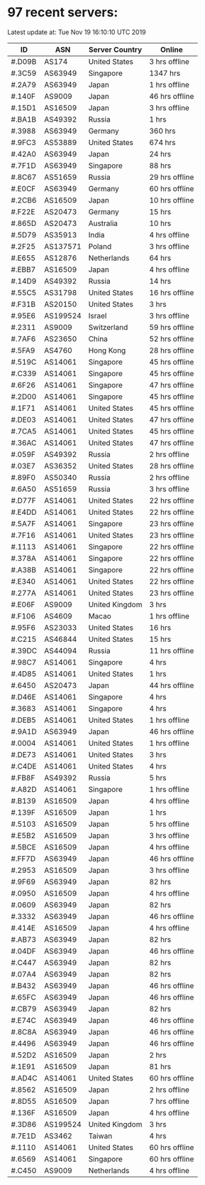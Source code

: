 # 97 recent servers:

Latest update at: Tue Nov 19 16:10:10 UTC 2019

| ID | ASN | Server Country | Online |
| -- | --- | -------------- | ------ |
| #.D09B | AS174 | United States | 3 hrs offline |
| #.3C59 | AS63949 | Singapore | 1347 hrs |
| #.2A79 | AS63949 | Japan | 1 hrs offline |
| #.140F | AS9009 | Japan | 46 hrs offline |
| #.15D1 | AS16509 | Japan | 3 hrs offline |
| #.BA1B | AS49392 | Russia | 1 hrs |
| #.3988 | AS63949 | Germany | 360 hrs |
| #.9FC3 | AS53889 | United States | 674 hrs |
| #.42A0 | AS63949 | Japan | 24 hrs |
| #.7F1D | AS63949 | Singapore | 88 hrs |
| #.8C67 | AS51659 | Russia | 29 hrs offline |
| #.E0CF | AS63949 | Germany | 60 hrs offline |
| #.2CB6 | AS16509 | Japan | 10 hrs offline |
| #.F22E | AS20473 | Germany | 15 hrs |
| #.865D | AS20473 | Australia | 10 hrs |
| #.5D79 | AS35913 | India | 4 hrs offline |
| #.2F25 | AS137571 | Poland | 3 hrs offline |
| #.E655 | AS12876 | Netherlands | 64 hrs |
| #.EBB7 | AS16509 | Japan | 4 hrs offline |
| #.14D9 | AS49392 | Russia | 14 hrs |
| #.55C5 | AS31798 | United States | 16 hrs offline |
| #.F31B | AS20150 | United States | 3 hrs |
| #.95E6 | AS199524 | Israel | 3 hrs offline |
| #.2311 | AS9009 | Switzerland | 59 hrs offline |
| #.7AF6 | AS23650 | China | 52 hrs offline |
| #.5FA9 | AS4760 | Hong Kong | 28 hrs offline |
| #.519C | AS14061 | Singapore | 45 hrs offline |
| #.C339 | AS14061 | Singapore | 45 hrs offline |
| #.6F26 | AS14061 | Singapore | 47 hrs offline |
| #.2D00 | AS14061 | Singapore | 45 hrs offline |
| #.1F71 | AS14061 | United States | 45 hrs offline |
| #.DE03 | AS14061 | United States | 47 hrs offline |
| #.7CA5 | AS14061 | United States | 45 hrs offline |
| #.36AC | AS14061 | United States | 47 hrs offline |
| #.059F | AS49392 | Russia | 2 hrs offline |
| #.03E7 | AS36352 | United States | 28 hrs offline |
| #.89F0 | AS50340 | Russia | 2 hrs offline |
| #.6A50 | AS51659 | Russia | 3 hrs offline |
| #.D77F | AS14061 | United States | 22 hrs offline |
| #.E4DD | AS14061 | United States | 22 hrs offline |
| #.5A7F | AS14061 | Singapore | 23 hrs offline |
| #.7F16 | AS14061 | United States | 23 hrs offline |
| #.1113 | AS14061 | Singapore | 22 hrs offline |
| #.378A | AS14061 | Singapore | 22 hrs offline |
| #.A38B | AS14061 | Singapore | 22 hrs offline |
| #.E340 | AS14061 | United States | 22 hrs offline |
| #.277A | AS14061 | United States | 23 hrs offline |
| #.E06F | AS9009 | United Kingdom | 3 hrs |
| #.F106 | AS4609 | Macao | 1 hrs offline |
| #.95F6 | AS23033 | United States | 16 hrs |
| #.C215 | AS46844 | United States | 15 hrs |
| #.39DC | AS44094 | Russia | 11 hrs offline |
| #.98C7 | AS14061 | Singapore | 4 hrs |
| #.4D85 | AS14061 | United States | 1 hrs |
| #.6450 | AS20473 | Japan | 44 hrs offline |
| #.D46E | AS14061 | Singapore | 4 hrs |
| #.3683 | AS14061 | Singapore | 4 hrs |
| #.DEB5 | AS14061 | United States | 1 hrs offline |
| #.9A1D | AS63949 | Japan | 46 hrs offline |
| #.0004 | AS14061 | United States | 1 hrs offline |
| #.DE73 | AS14061 | United States | 3 hrs |
| #.C4DE | AS14061 | United States | 4 hrs |
| #.FB8F | AS49392 | Russia | 5 hrs |
| #.A82D | AS14061 | Singapore | 1 hrs offline |
| #.B139 | AS16509 | Japan | 4 hrs offline |
| #.139F | AS16509 | Japan | 1 hrs |
| #.5103 | AS16509 | Japan | 5 hrs offline |
| #.E5B2 | AS16509 | Japan | 3 hrs offline |
| #.5BCE | AS16509 | Japan | 4 hrs offline |
| #.FF7D | AS63949 | Japan | 46 hrs offline |
| #.2953 | AS16509 | Japan | 3 hrs offline |
| #.9F69 | AS63949 | Japan | 82 hrs |
| #.0950 | AS16509 | Japan | 4 hrs offline |
| #.0609 | AS63949 | Japan | 82 hrs |
| #.3332 | AS63949 | Japan | 46 hrs offline |
| #.414E | AS16509 | Japan | 4 hrs offline |
| #.AB73 | AS63949 | Japan | 82 hrs |
| #.04DF | AS63949 | Japan | 46 hrs offline |
| #.C447 | AS63949 | Japan | 82 hrs |
| #.07A4 | AS63949 | Japan | 82 hrs |
| #.B432 | AS63949 | Japan | 46 hrs offline |
| #.65FC | AS63949 | Japan | 46 hrs offline |
| #.CB79 | AS63949 | Japan | 82 hrs |
| #.E74C | AS63949 | Japan | 46 hrs offline |
| #.8C8A | AS63949 | Japan | 46 hrs offline |
| #.4496 | AS63949 | Japan | 46 hrs offline |
| #.52D2 | AS16509 | Japan | 2 hrs |
| #.1E91 | AS16509 | Japan | 81 hrs |
| #.AD4C | AS14061 | United States | 60 hrs offline |
| #.8562 | AS16509 | Japan | 2 hrs offline |
| #.8D55 | AS16509 | Japan | 7 hrs offline |
| #.136F | AS16509 | Japan | 4 hrs offline |
| #.3D86 | AS199524 | United Kingdom | 3 hrs |
| #.7E1D | AS3462 | Taiwan | 4 hrs |
| #.1110 | AS14061 | United States | 60 hrs offline |
| #.6569 | AS14061 | Singapore | 60 hrs offline |
| #.C450 | AS9009 | Netherlands | 4 hrs offline |

